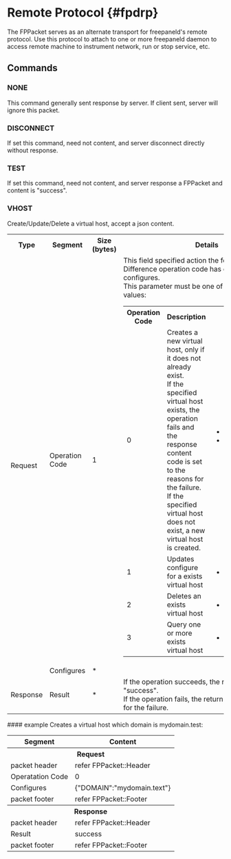 # Remote Protocol              {#fpdrp}
The FPPacket serves as an alternate transport for freepaneld's remote protocol.
Use this protocol to attach to one or more freepaneld daemon to access
remote machine to instrument network, run or stop service, etc.

## Commands

### NONE
This command generally sent response by server. If client sent, server will ignore this packet.

### DISCONNECT
If set this command, need not content, and server disconnect directly without response.

### TEST
If set this command, need not content, and server response a FPPacket and content is "success".

### VHOST
Create/Update/Delete a virtual host, accept a json content.
<table>
  <tr>
    <th>Type</th>
    <th>Segment</th>
    <th>Size (bytes)</th>
    <th>Details</th>
  <tr>
    <td rowspan="2">Request</td>
    <td>Operation Code</td>
    <td>1</td>
    <td>
      This field specified action the for virtual host.
      Difference operation code has difference configures. <br>
      This parameter must be one of the following values:
      <table>
        <tr>
          <th>Operation Code</th>
          <th>Description</th>
          <th>Configures</th>
        </tr>
        <tr>
          <td>0</td>
          <td>
            Creates a new virtual host, only if it does not already exist. <br>
            If the specified virtual host exists, the operation fails and the
            response content code is set to the reasons for the failure. <br>
            If the specified virtual host does not exist, a new virtual host
            is created. <br>
          </td>
          <td>
            <ul>
              <li>DOMAIN</li>
              <li>DOCUMENT_ROOT (optional)</li>
            </ul>
          </td>
        </tr>
        <tr>
          <td>1</td>
          <td>Updates configure for a exists virtual host</td>
          <td>
            <ul>
              <li>DOMAIN</li>
            </ul>
          </td>
        </tr>
        <tr>
          <td>2</td>
          <td>Deletes an exists virtual host</td>
          <td>
            <ul>
              <li>DOMAIN</li>
            </ul>
          </td>
        </tr>
        <tr>
          <td>3</td>
          <td>Query one or more exists virtual host</td>
          <td>
            <ul>
              <li>DOMAIN (optional)</li>
            </ul>
          </td>
        </tr>
      </table>
    </td>
  </tr>
  <tr>
    <td>Configures</td>
    <td>*</td>
    <td></td>
  </tr>
  <tr>
    <td>Response</td>
    <td>Result</td>
    <td>*</td>
    <td>
      If the operation succeeds, the response value is "success". <br>
      If the operation fails, the return value is the reasons for the failure. <br>
    </td>
  </tr>
</table>
#### example
Creates a virtual host which domain is mydomain.test:
<table>
  <tr>
    <th>Segment</th>
    <th>Content</th>
  </tr>
  <tr>
    <th colspan="2">Request</th>
  </tr>
  <tr>
    <td>packet header</td>
    <td>refer FPPacket::Header</td>
  </tr>
  <tr>
    <td>Operatation Code</td>
    <td>0</td>
  </tr>
  <tr>
    <td>Configures</td>
    <td>{"DOMAIN":"mydomain.text"}</td>
  </tr>
  <tr>
    <td>packet footer</td>
    <td>refer FPPacket::Footer</td>
  </tr>
  <tr>
    <th colspan="2">Response</th>
  </tr>
  <tr>
    <td>packet header</td>
    <td>refer FPPacket::Header</td>
  </tr>
  <tr>
    <td>Result</td>
    <td>success</td>
  </tr>
  <tr>
    <td>packet footer</td>
    <td>refer FPPacket::Footer</td>
  </tr>
</table>

